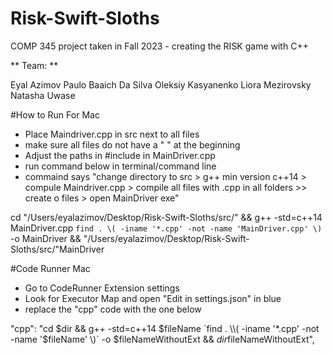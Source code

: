 # Risk-Swift-Sloths
COMP 345 project taken in Fall 2023 - creating the RISK game with C++

** Team: ** 

Eyal Azimov
Paulo Baaich Da Silva
Oleksiy Kasyanenko
Liora Mezirovsky 
Natasha Uwase

#How to Run For Mac
- Place Maindriver.cpp in src next to all files
- make sure all files do not have a " " at the beginning
- Adjust the paths in #include in MainDriver.cpp
- run command below in terminal/command line 
- commaind says "change directory to src > g++ min version c++14 > compule Maindriver.cpp > compile all files with .cpp in all folders >> create o files > open MainDriver exe"

cd "/Users/eyalazimov/Desktop/Risk-Swift-Sloths/src/" && g++ -std=c++14 MainDriver.cpp `find . \( -iname '*.cpp' -not -name 'MainDriver.cpp' \)` -o MainDriver && "/Users/eyalazimov/Desktop/Risk-Swift-Sloths/src/"MainDriver

#Code Runner Mac
- Go to CodeRunner Extension settings
- Look for Executor Map and open "Edit in settings.json" in blue
- replace the "cpp" code with the one below

 "cpp": "cd $dir && g++ -std=c++14 $fileName `find . \\( -iname '*.cpp' -not -name '$fileName' \\)` -o $fileNameWithoutExt && $dir$fileNameWithoutExt",
